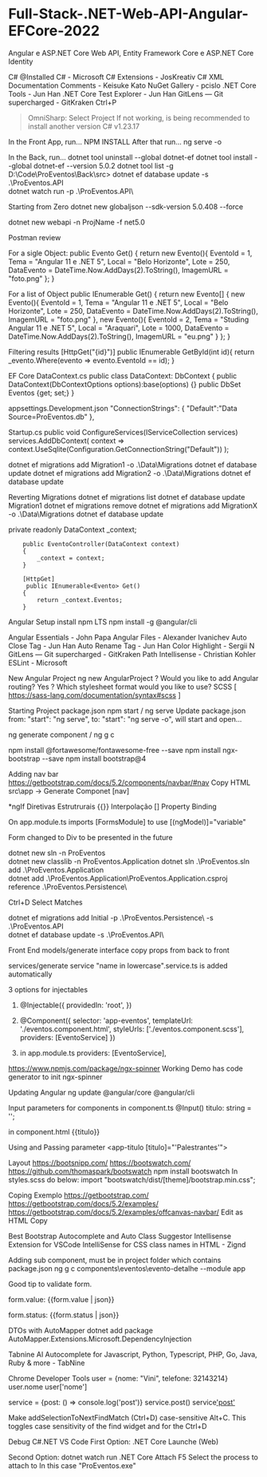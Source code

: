 # Full-Stack-.NET-Web-API-Angular-EFCore-2022

Angular e ASP.NET Core Web API, Entity Framework Core e ASP.NET Core Identity

C# @Installed
C# - Microsoft
C# Extensions - JosKreativ
C# XML Documentation Comments - Keisuke Kato
NuGet Gallery - pcislo
.NET Core Tools - Jun Han
.NET Core Test Explorer - Jun Han
GitLens — Git supercharged - GitKraken
Ctrl+P

> OmniSharp: Select Project
> If not working, is being recommended to install another version
> C# v1.23.17

In the Front App, run...
NPM INSTALL
After that run...
ng serve -o

In the Back, run...
dotnet tool uninstall --global dotnet-ef
dotnet tool install --global dotnet-ef --version 5.0.2
dotnet tool list -g
D:\Code\ProEventos\Back\src> dotnet ef database update -s .\ProEventos.API\
dotnet watch run -p .\ProEventos.API\

Starting from Zero
dotnet new globaljson --sdk-version 5.0.408 --force

dotnet new webapi -n ProjName -f net5.0

Postman review

For a sigle Object:
public Evento Get()
{
return new Evento(){
EventoId = 1,
Tema = "Angular 11 e .NET 5",
Local = "Belo Horizonte",
Lote = 250,
DataEvento = DateTime.Now.AddDays(2).ToString(),
ImagemURL = "foto.png"
};
}

For a list of Object
public IEnumerable<Evento> Get()
{
return new Evento[] {
new Evento(){
EventoId = 1,
Tema = "Angular 11 e .NET 5",
Local = "Belo Horizonte",
Lote = 250,
DataEvento = DateTime.Now.AddDays(2).ToString(),
ImagemURL = "foto.png"
},
new Evento(){
EventoId = 2,
Tema = "Studing Angular 11 e .NET 5",
Local = "Araquari",
Lote = 1000,
DataEvento = DateTime.Now.AddDays(2).ToString(),
ImagemURL = "eu.png"
}
};
}

Filtering results
[HttpGet("{id}")]
public IEnumerable<Evento> GetById(int id){
return \_evento.Where(evento => evento.EventoId == id);
}

EF Core
DataContext.cs
public class DataContext: DbContext
{
public DataContext(DbContextOptions<DataContext> options):base(options) {}
public DbSet<Evento> Eventos {get; set;}
}

appsettings.Development.json
"ConnectionStrings": {
"Default":"Data Source=ProEventos.db"
},

Startup.cs
public void ConfigureServices(IServiceCollection services)
services.AddDbContext<DataContext>(
context => context.UseSqlite(Configuration.GetConnectionString("Default"))
);

dotnet ef migrations add Migration1 -o .\Data\Migrations
dotnet ef database update
dotnet ef migrations add Migration2 -o .\Data\Migrations
dotnet ef database update

Reverting Migrations
dotnet ef migrations list
dotnet ef database update Migration1
dotnet ef migrations remove
dotnet ef migrations add MigrationX -o .\Data\Migrations
dotnet ef database update

private readonly DataContext \_context;

        public EventoController(DataContext context)
        {
            _context = context;
        }

        [HttpGet]
         public IEnumerable<Evento> Get()
        {
            return _context.Eventos;
        }

Angular Setup
install npm LTS
npm install -g @angular/cli

Angular Essentials - John Papa
Angular Files - Alexander Ivanichev
Auto Close Tag - Jun Han
Auto Rename Tag - Jun Han
Color Highlight - Sergii N
GitLens — Git supercharged - GitKraken
Path Intellisense - Christian Kohler
ESLint - Microsoft

New Angular Project
ng new AngularProject
? Would you like to add Angular routing? Yes
? Which stylesheet format would you like to use? SCSS [ https://sass-lang.com/documentation/syntax#scss ]

Starting Project
package.json
npm start / ng serve
Update package.json
from: "start": "ng serve", to: "start": "ng serve -o", will start and open...

ng generate component / ng g c

npm install @fortawesome/fontawesome-free --save
npm install ngx-bootstrap --save
npm install bootstrap@4

Adding nav bar
https://getbootstrap.com/docs/5.2/components/navbar/#nav
Copy HTML
src\app -> Generate Componet [nav]

\*ngIf Diretivas Estrutrurais
{{}} Interpolação
[] Property Binding

On app.module.ts
imports [FormsModule] to use [(ngModel)]="variable"

Form changed to Div to be presented in the future

dotnet new sln -n ProEventos  
dotnet new classlib -n ProEventos.Application
dotnet sln .\ProEventos.sln add .\ProEventos.Application\
dotnet add .\ProEventos.Application\ProEventos.Application.csproj reference .\ProEventos.Persistence\

Ctrl+D Select Matches

dotnet ef migrations add Initial -p .\ProEventos.Persistence\ -s .\ProEventos.API\
dotnet ef database update -s .\ProEventos.API\

Front End
models/generate interface
copy props from back to front

services/generate service
"name in lowercase".service.ts is added automatically

3 options for injectables

1.  @Injectable({
    providedIn: 'root',
    })

2.  @Component({
    selector: 'app-eventos',
    templateUrl: './eventos.component.html',
    styleUrls: ['./eventos.component.scss'],
    providers: [EventoService]
    })
3.  in app.module.ts
    providers: [EventoService],

https://www.npmjs.com/package/ngx-spinner
Working Demo has code generator to init ngx-spinner

Updating Angular
ng update @angular/core @angular/cli

Input parameters for components
in component.ts
@Input() titulo: string = '';

in component.html
{{titulo}}

Using and Passing parameter
<app-titulo [titulo]="'Palestrantes'"></app-titulo>

Layout
https://bootsnipp.com/
https://bootswatch.com/
https://github.com/thomaspark/bootswatch
npm install bootswatch
In styles.scss do below:
import "bootswatch/dist/[theme]/bootstrap.min.css";

Coping Exemplo
https://getbootstrap.com/
https://getbootstrap.com/docs/5.2/examples/
https://getbootstrap.com/docs/5.2/examples/offcanvas-navbar/
Edit as HTML
Copy

Best Bootstrap Autocomplete and Auto Class Suggestor Intellisense Extension for VSCode
IntelliSense for CSS class names in HTML - Zignd

Adding sub component, must be in project folder which contains package.json
ng g c components\eventos\evento-detalhe --module app

Good tip to validate form.

<p>form.value: {{form.value | json}}</p>
<p>form.status: {{form.status | json}}</p>

DTOs with AutoMapper
dotnet add package AutoMapper.Extensions.Microsoft.DependencyInjection

Tabnine AI Autocomplete for Javascript, Python, Typescript, PHP, Go, Java, Ruby & more - TabNine

Chrome Developer Tools
user = {nome: "Vini", telefone: 32143214}
user.nome
user['nome']

service = {post: () => console.log('post')}
service.post()
service['post']()

Make addSelectionToNextFindMatch (Ctrl+D) case-sensitive
Alt+C. This toggles case sensitivity of the find widget and for the Ctrl+D

Debug C#.NET VS Code
First Option:
.NET Core Launche (Web)

Second Option:
dotnet watch run
.NET Core Attach
F5
Select the process to attach to
In this case "ProEventos.exe"


